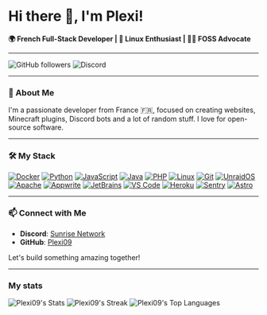 # Hi there 👋, I'm Plexi!

**🌍 French Full-Stack Developer | 🐧 Linux Enthusiast | 🧑‍💻 FOSS Advocate**

---

![GitHub followers](https://img.shields.io/github/followers/Plexi09?style=social)
![Discord](https://img.shields.io/discord/1131595976197542089?label=Sunrise%20Network&logo=discord&style=flat-square)

---

### 🚀 About Me

I'm a passionate developer from France 🇫🇷, focused on creating websites, Minecraft plugins, Discord bots and a lot of random stuff. I love for open-source software.

---

### 🛠️ My Stack

[![Docker][Docker-badge]][Docker-url] [![Python][Python-badge]][Python-url] [![JavaScript][JavaScript-badge]][JavaScript-url] [![Java][Java-badge]][Java-url] [![PHP][PHP-badge]][PHP-url] [![Linux][Linux-badge]][Linux-url] [![Git][Git-badge]][Git-url] [![UnraidOS][UnraidOS-badge]][UnraidOS-url] [![Apache][Apache-badge]][Apache-url] [![Appwrite][Appwrite-badge]][Appwrite-url] [![JetBrains][JetBrains-badge]][JetBrains-url] [![VS Code][VSCode-badge]][VSCode-url] [![Heroku][Heroku-badge]][Heroku-url] [![Sentry][Sentry-badge]][Sentry-url] [![Astro][Astro-badge]][Astro-url]

---

### 📫 Connect with Me

- **Discord**: [Sunrise Network](https://discord.gg/gR2myyBqwH)
- **GitHub**: [Plexi09](https://github.com/Plexi09)

Let's build something amazing together!

---
### My stats
![Plexi09's Stats](https://github-readme-stats.vercel.app/api?username=Plexi09&theme=vue-dark&show_icons=true&hide_border=true&count_private=true)
![Plexi09's Streak](https://github-readme-streak-stats.herokuapp.com/?user=Plexi09&theme=vue-dark&hide_border=true)
![Plexi09's Top Languages](https://github-readme-stats.vercel.app/api/top-langs/?username=Plexi09&theme=vue-dark&show_icons=true&hide_border=true&layout=compact)

<!-- BADGE LINKS -->
[Docker-badge]: https://img.shields.io/badge/-Docker-2496ED?style=for-the-badge&logo=docker&logoColor=white
[Python-badge]: https://img.shields.io/badge/-Python-3776AB?style=for-the-badge&logo=python&logoColor=white
[JavaScript-badge]: https://img.shields.io/badge/-JavaScript-F7DF1E?style=for-the-badge&logo=javascript&logoColor=black
[Java-badge]: https://img.shields.io/badge/-Java-007396?style=for-the-badge&logo=java&logoColor=white
[HTML-badge]: https://img.shields.io/badge/-HTML5-E34F26?style=for-the-badge&logo=html5&logoColor=white
[CSS-badge]: https://img.shields.io/badge/-CSS3-1572B6?style=for-the-badge&logo=css3&logoColor=white
[PHP-badge]: https://img.shields.io/badge/-PHP-777BB4?style=for-the-badge&logo=php&logoColor=white
[Linux-badge]: https://img.shields.io/badge/-Linux-FCC624?style=for-the-badge&logo=linux&logoColor=black
[Git-badge]: https://img.shields.io/badge/-Git-F05032?style=for-the-badge&logo=git&logoColor=white
[UnraidOS-badge]: https://img.shields.io/badge/-UnraidOS-F15A2C?style=for-the-badge&logo=unraid&logoColor=white
[Apache-badge]: https://img.shields.io/badge/-Apache-D22128?style=for-the-badge&logo=apache&logoColor=white
[Appwrite-badge]: https://img.shields.io/badge/-Appwrite-FD366E?style=for-the-badge&logo=appwrite&logoColor=white
[JetBrains-badge]: https://img.shields.io/badge/-JetBrains-000000?style=for-the-badge&logo=jetbrains&logoColor=white
[VSCode-badge]: https://img.shields.io/badge/-VS_Code-007ACC?style=for-the-badge&logo=visual-studio-code&logoColor=white
[Heroku-badge]: https://img.shields.io/badge/-Heroku-430098?style=for-the-badge&logo=heroku&logoColor=white
[Sentry-badge]: https://img.shields.io/badge/-Sentry-362D59?style=for-the-badge&logo=sentry&logoColor=white
[Astro-badge]: https://img.shields.io/badge/-Astro-FF5D01?style=for-the-badge&logo=astro&logoColor=white

<!-- URL LINKS -->
[Docker-url]: https://www.docker.com/
[Python-url]: https://www.python.org/
[JavaScript-url]: https://developer.mozilla.org/en-US/docs/Web/JavaScript
[Java-url]: https://www.java.com/
[HTML-url]: https://developer.mozilla.org/en-US/docs/Web/HTML
[CSS-url]: https://developer.mozilla.org/en-US/docs/Web/CSS
[PHP-url]: https://www.php.net/
[Linux-url]: https://www.linux.org/
[Git-url]: https://git-scm.com/
[UnraidOS-url]: https://unraid.net/
[Apache-url]: https://httpd.apache.org/
[Appwrite-url]: https://appwrite.io/
[JetBrains-url]: https://www.jetbrains.com/
[VSCode-url]: https://code.visualstudio.com/
[Heroku-url]: https://www.heroku.com/
[Sentry-url]: https://sentry.io/
[Astro-url]: https://astro.build/
